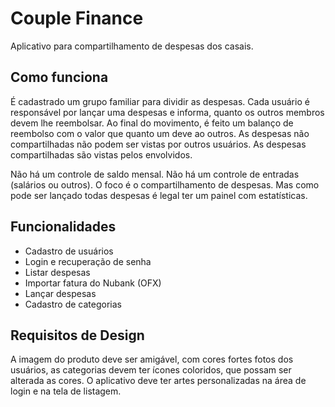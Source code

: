 # Couple Finance

Aplicativo para compartilhamento de despesas dos casais.

## Como funciona
É cadastrado um grupo familiar para dividir as despesas.
Cada usuário é responsável por lançar uma despesas e informa, quanto os outros membros devem lhe reembolsar.
Ao final do movimento, é feito um balanço de reembolso com o valor que quanto um deve ao outros.
As despesas não compartilhadas não podem ser vistas por outros usuários.
As despesas compartilhadas são vistas pelos envolvidos.

Não há um controle de saldo mensal.
Não há um controle de entradas (salários ou outros).
O foco é o compartilhamento de despesas.
Mas como pode ser lançado todas despesas é legal ter um painel com estatísticas.

## Funcionalidades
- Cadastro de usuários
- Login e recuperação de senha
- Listar despesas
- Importar fatura do Nubank (OFX)
- Lançar despesas
- Cadastro de categorias

## Requisitos de Design
A imagem do produto deve ser amigável, com cores fortes
fotos dos usuários, as categorias devem ter ícones coloridos, que possam ser alterada as cores.
O aplicativo deve ter artes personalizadas na área de login e na tela de listagem.
